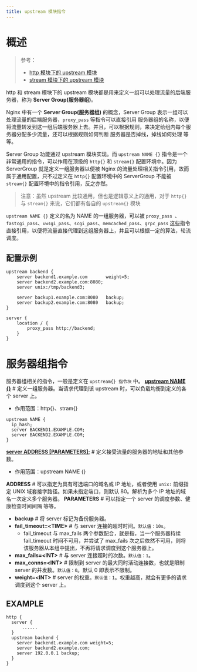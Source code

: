 ```yaml
---
title: upstream 模块指令
---
```


# 概述

> 参考：
> - [http 模块下的 upstream 模块](http://nginx.org/en/docs/http/ngx_http_upstream_module.html)
> - [stream 模块下的 upstream 模块](http://nginx.org/en/docs/stream/ngx_stream_upstream_module.html)

http 和 stream 模块下的 upstream 模块都是用来定义一组可以处理流量的后端服务器，称为 **Server Group(服务器组)**。

Nginx 中有一个 **Server Group(服务器组)** 的概念，Server Group 表示一组可以处理流量的后端服务器，`proxy_pass` 等指令可以直接引用 服务器组的名称，以便将流量转发到这一组后端服务器上去。并且，可以根据规则，来决定给组内每个服务器分配多少流量，还可以根据规则如何判断 服务器是否掉线，掉线如何处理 等等。

Server Group 功能通过 upstream 模块实现。而 `upstream NAME {}` 指令是一个非常通用的指令，可以作用在顶级的 `http{}` 和 `stream{}` 配置环境中。因为 ServerGroup 就是定义一组服务器以便被 Nginx 的流量处理相关指令引用，故而属于通用配置，只不过定义在 `http{}` 配置环境中的 ServerGroup 不能被 `stream{}` 配置环境中的指令引用，反之亦然。

> 注意：虽然 upstream 比较通用，但也是逻辑意义上的通用，对于 `http{}` 与 `stream{}` 来说，它们都有各自的 `upstream{}` 模块

`upstream NAME {}` 定义的名为 NAME 的一组服务器，可以被 `proxy_pass `、`fastcgi_pass`、`uwsgi_pass`、`scgi_pass`、`memcached_pass`、`grpc_pass` 这些指令直接引用，以便将流量直接代理到这组服务器上，并且可以根据一定的算法，轮流调度。

## 配置示例

```nginx
upstream backend {
    server backend1.example.com       weight=5;
    server backend2.example.com:8080;
    server unix:/tmp/backend3;

    server backup1.example.com:8080   backup;
    server backup2.example.com:8080   backup;
}

server {
    location / {
        proxy_pass http://backend;
    }
}
```

# 服务器组指令

服务器组相关的指令，一般是定义在 `upstream{} 指令块` 中。
[**upstream NAME {}**](http://nginx.org/en/docs/http/ngx_http_upstream_module.html#upstream) # 定义一组服务器。当请求代理到该 upstream 时，可以负载均衡到定义的各个 server 上。

- 作用范围：http{}、stram{}

```nginx
upstream NAME {
  ip_hash;
  server BACKEND1.EXAMPLE.COM;
  server BACKEND2.EXAMPLE.COM;
}
```

[**server ADDRESS \[PARAMETERS\];**](http://nginx.org/en/docs/http/ngx_http_upstream_module.html#server) # 定义接受流量的服务器的地址和其他参数。

- 作用范围：upstream NAME {}

**ADDRESS** # 可以指定为具有可选端口的域名或 IP 地址，或者使用 `unix:` 前缀指定 UNIX 域套接字路径。如果未指定端口，则默认 80。解析为多个 IP 地址的域名一次定义多个服务器。
**PARAMETERS** # 可以指定一个 server 的调度参数、健康检查时间间隔 等等。

- **backup** # 将 server 标记为备份服务器。
- **fail_timeout=\<TIME>** # 与 server 连接的超时时间。`默认值：10s`。
  - fail_timeout 与 max_fails 两个参数配合，就是指，当一个服务器持续 fail_timeout 时间不可用，并尝试了 max_fails 次之后依然不可用，则将该服务器从本组中提出，不再将请求调度到这个服务器上。
- **max_fails=\<INT>** # 与 server 连接超时的次数。`默认值：1`。
- **max_conns=\<INT>** # 限制到 server 的最大同时活动连接数，也就是限制 server 的并发数。`默认值：0`。默认 0 即表示不限制。
- **weight=\<INT>** # server 的权重。`默认值：1`。权重越高，就会有更多的请求调度到这个 server 上。

## EXAMPLE

```nginx
http {
  server {
      ......
  }
  upstream backend {
    server backend1.example.com weight=5;
    server backend2.example.com;
    server 192.0.0.1 backup;
  }
}
```
